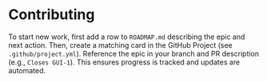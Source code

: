 # Contributing

To start new work, first add a row to `ROADMAP.md` describing the epic and next action. Then, create a matching card in the GitHub Project (see `.github/project.yml`). Reference the epic in your branch and PR description (e.g., `Closes GUI-1`). This ensures progress is tracked and updates are automated. 